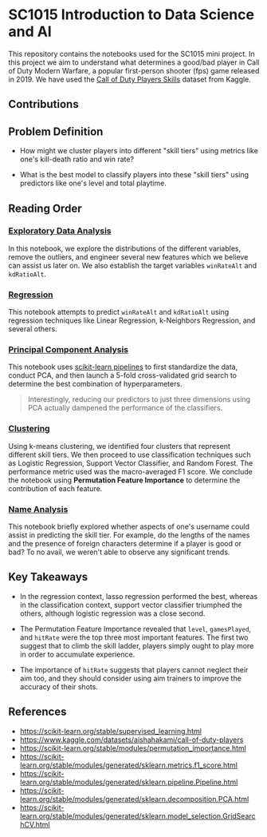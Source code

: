 # SC1015 Introduction to Data Science and AI

This repository contains the notebooks used for the SC1015 mini project. In
this project we aim to understand what determines a good/bad player in Call
of Duty Modern Warfare, a popular first-person shooter (fps) game released
in 2019. We have used the [Call of Duty Players Skills](https://www.kaggle.com/datasets/aishahakami/call-of-duty-players)
dataset from Kaggle.

## Contributions

## Problem Definition

- How might we cluster players into different "skill tiers" using metrics
like one's kill-death ratio and win rate?

- What is the best model to classify players into these "skill tiers"
using predictors like one's level and total playtime.

## Reading Order

### [Exploratory Data Analysis](https://github.com/anAcc22/SC1015_grp_proj/blob/main/eda.ipynb)

In this notebook, we explore the distributions of the different variables,
remove the outliers, and engineer several new features which we believe can
assist us later on. We also establish the target variables `winRateAlt` and
`kdRatioAlt`.

### [Regression](https://github.com/anAcc22/SC1015_grp_proj/blob/main/regression.ipynb)

This notebook attempts to predict `winRateAlt` and `kdRatioAlt` using
regression techniques like Linear Regression, k-Neighbors Regression, and
several others.

### [Principal Component Analysis](https://github.com/anAcc22/SC1015_grp_proj/blob/main/pca.ipynb)

This notebook uses [scikit-learn pipelines](https://scikit-learn.org/stable/modules/generated/sklearn.pipeline.Pipeline.html)
to first standardize the data, conduct PCA, and then launch a 5-fold
cross-validated grid search to determine the best combination of
hyperparameters.

> Interestingly, reducing our predictors to just three dimensions using
> PCA actually dampened the performance of the classifiers.

### [Clustering](https://github.com/anAcc22/SC1015_grp_proj/blob/main/clustering.ipynb)

Using k-means clustering, we identified four clusters that represent different
skill tiers. We then proceed to use classification techniques such as Logistic
Regression, Support Vector Classifier, and Random Forest. The performance
metric used was the macro-averaged F1 score. We conclude the notebook using
**Permutation Feature Importance** to determine the contribution of each
feature.

### [Name Analysis](https://github.com/anAcc22/SC1015_grp_proj/blob/main/name_analysis.ipynb)

This notebook briefly explored whether aspects of one's username could assist
in predicting the skill tier. For example, do the lengths of the names and
the presence of foreign characters determine if a player is good or bad? To
no avail, we weren't able to observe any significant trends.

## Key Takeaways

- In the regression context, lasso regression performed the best, whereas
in the classification context, support vector classifier triumphed the others,
although logistic regression was a close second.

- The Permutation Feature Importance revealed that `level`, `gamesPlayed`,
and `hitRate` were the top three most important features. The first two suggest
that to climb the skill ladder, players simply ought to play more in order
to accumulate experience.

- The importance of `hitRate` suggests that players cannot neglect their
aim too, and they should consider using aim trainers to improve the accuracy
of their shots.

## References

- <https://scikit-learn.org/stable/supervised_learning.html>
- <https://www.kaggle.com/datasets/aishahakami/call-of-duty-players>
- <https://scikit-learn.org/stable/modules/permutation_importance.html>
- <https://scikit-learn.org/stable/modules/generated/sklearn.metrics.f1_score.html>
- <https://scikit-learn.org/stable/modules/generated/sklearn.pipeline.Pipeline.html>
- <https://scikit-learn.org/stable/modules/generated/sklearn.decomposition.PCA.html>
- <https://scikit-learn.org/stable/modules/generated/sklearn.model_selection.GridSearchCV.html>
